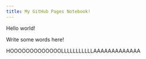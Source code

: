 ```yaml
---
title: My GitHub Pages Notebook!
---
```


Hello world!

Write some words here!


HOOOOOOOOOOOOOLLLLLLLLLLLAAAAAAAAAAAAA
